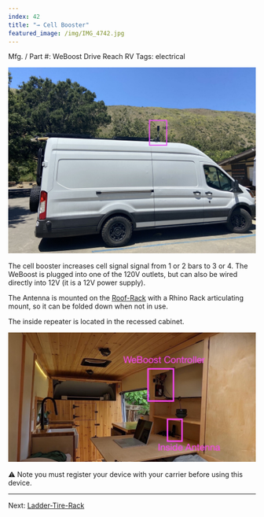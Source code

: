 ```yaml
---
index: 42
title: "→ Cell Booster"
featured_image: /img/IMG_4742.jpg
---
```


Mfg. / Part #: WeBoost Drive Reach RV
Tags: electrical

![IMG_4742](img/IMG_4742.jpg)


The cell booster increases cell signal signal from 1 or 2 bars to 3 or 4. The WeBoost is plugged into one of the 120V outlets, but can also be wired directly into 12V (it is a 12V power supply). 

The Antenna is mounted on the [Roof-Rack](Roof-Rack) with a Rhino Rack articulating mount, so it can be folded down when not in use. 

The inside repeater is located in the recessed cabinet.

![recessed-cabinet-annotated](img/recessed-cabinet-annotated.jpg)

⚠️ Note you must register your device with your carrier before using this device.

---

Next: [Ladder-Tire-Rack](Ladder-Tire-Rack)